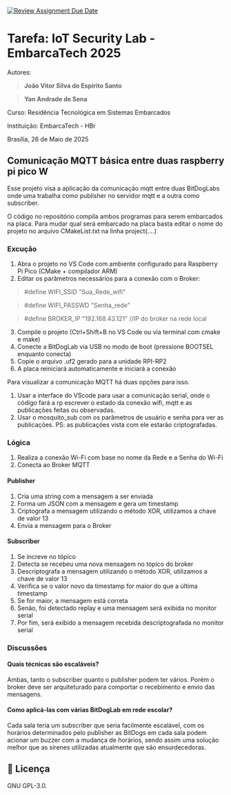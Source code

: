 [![Review Assignment Due Date](https://classroom.github.com/assets/deadline-readme-button-22041afd0340ce965d47ae6ef1cefeee28c7c493a6346c4f15d667ab976d596c.svg)](https://classroom.github.com/a/G8V_0Zaq)

# Tarefa: IoT Security Lab - EmbarcaTech 2025

Autores: 

> **João Vitor Silva do Espirito Santo**

> **Yan Andrade de Sena**

Curso: Residência Tecnológica em Sistemas Embarcados

Instituição: EmbarcaTech - HBr

Brasília, 26 de Maio de 2025

## Comunicação MQTT básica entre duas raspberry pi pico W

Esse projeto visa a aplicação da comunicação mqtt entre duas BitDogLabs onde uma trabalha como publisher no servidor mqtt e a outra como subscriber.

O código no repositório compila ambos programas para serem embarcados na placa. Para mudar qual será embarcado na placa basta editar o nome do projeto no arquivo CMakeList.txt na linha project(....)

### Excução

1. Abra o projeto no VS Code com ambiente configurado para Raspberry Pi Pico (CMake + compilador ARM)
2. Editar os parâmetros necessários para a conexão com o Broker:
> #define WIFI_SSID "Sua_Rede_wifi"

>#define WIFI_PASSWD "Senha_rede"

>#define BROKER_IP "192.168.43.121" //IP do broker na rede local
3. Compile o projeto (Ctrl+Shift+B no VS Code ou via terminal com cmake e make)
4. Conecte a BitDogLab via USB no modo de boot (pressione BOOTSEL enquanto conecta)
5. Copie o arquivo .uf2 gerado para a unidade RPI-RP2
6. A placa reiniciará automaticamente e iniciará a conexão

Para visualizar a comunicação MQTT há duas opções para isso.

1. Usar a interface do VScode para usar a comunicação serial, onde o código fará a rp escrever o estado da conexão wifi, mqtt e as publicações feitas ou observadas.
2. Usar o mosquito_sub com os parâmetros de usuário e senha para ver as publicações. PS: as publicações vista com ele estarão criptografadas.

### Lógica

1. Realiza a conexão Wi-Fi com base no nome da Rede e a Senha do Wi-Fi
2. Conecta ao Broker MQTT

#### Publisher

1. Cria uma string com a mensagem a ser enviada
2. Forma um JSON com a mensagem e gera um timestamp
3. Criptografa a mensagem utilizando o método XOR, utilizamos a chave de valor 13
4. Envia a mensagem para o Broker

#### Subscriber

1. Se increve no tópico 
2. Detecta se recebeu uma nova mensagem no tópico do broker
3. Descriptografa a mensagem utilizando o método XOR, utilizamos a chave de valor 13
4. Verifica se o valor novo da timestamp for maior do que a última timestamp
5. Se for maior, a mensagem está correta
6. Senão, foi detectado replay e uma mensagem será exibida no monitor serial
7. Por fim, será exibido a mensagem recebida descriptografada no monitor serial 

### Discussões

#### Quais técnicas são escaláveis?

Ambas, tanto o subscriber quanto o publisher podem ter vários. Porém o broker deve ser arquiteturado para comportar o recebimento e envio das mensagens.

#### Como aplicá-las com várias BitDogLab em rede escolar?

Cada sala teria um subscriber que seria facilmente escalável, com os horários determinados pelo publisher as BitDogs em cada sala podem acionar um buzzer com a mudança de horários, sendo assim uma solução melhor que as sirenes utilizadas atualmente que são ensurdecedoras.


## 📜 Licença
GNU GPL-3.0.
